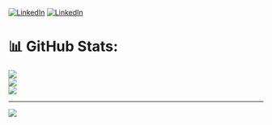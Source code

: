 [![LinkedIn](https://img.shields.io/badge/LinkedIn-%230077B5.svg?logo=linkedin&logoColor=white)](https://linkedin.com/in/felipegh)
[![LinkedIn](https://img.shields.io/badge/Hyperskill-%230077B5.svg?logo=hyperskill&logoColor=white)](https://hyperskill.org/profile/619932106) 

# 📊 GitHub Stats:
![](https://github-readme-stats.vercel.app/api?username=gambusio&theme=prussian&hide_border=false&include_all_commits=true&count_private=true)<br/>
![](https://github-readme-streak-stats.herokuapp.com/?user=gambusio&theme=prussian&hide_border=false)<br/>
![](https://github-readme-stats.vercel.app/api/top-langs/?username=gambusio&theme=prussian&hide_border=false&include_all_commits=true&count_private=true&layout=compact)

---
[![](https://visitcount.itsvg.in/api?id=gambusio&icon=0&color=1)](https://visitcount.itsvg.in)

<!-- Originalmente creado con GPRM -->
